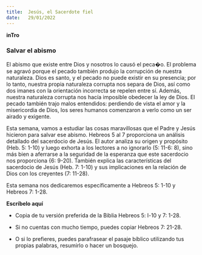```yaml
---
title:  Jesús, el Sacerdote fiel
date:   29/01/2022
---
```


**inTro**

### Salvar el abismo

El abismo que existe entre Dios y nosotros lo causó el peca�o. El problema se agravó porque el pecado también produjo la corrupción de nuestra naturaleza. Dios es santo, y el pecado no puede existir en su presencia; por lo tanto, nuestra propia naturaleza corrupta nos separa de Dios, así como dos imanes con la orientación incorrecta se repelen entre sí. Además, nuestra naturaleza corrupta nos hacía imposible obedecer la ley de Dios. El pecado también trajo malos entendidos: perdiendo de vista el amor y la misericordia de Dios, los seres humanos comenzaron a verlo como un ser airado y exigente.

Esta semana, vamos a estudiar las cosas maravillosas que el Padre y Jesús hicieron para salvar ese abismo. Hebreos 5 al 7 proporciona un análisis detallado del sacerdocio de Jesús. El autor analiza su origen y propósito (Heb. 5: 1-10) y luego exhorta a los lectores a no ignorarlo (5: 11-6: 8), sino más bien a aferrarse a la seguridad de la esperanza que este sacerdocio nos proporciona {6: 9-20). También explica las características del sacerdocio de Jesús (Heb. 7: 1-10) y sus implicaciones en la relación de Dios con los creyentes (7: 11-28).

Esta semana nos dedicaremos específicamente a Hebreos 5: 1-10 y Hebreos 7: 1-28.

**Escríbelo aquí**

- Copia de tu versión preferida de la Biblia Hebreos 5: l-10 y 7: 1-28.

- Si no cuentas con mucho tiempo, puedes copiar Hebreos 7: 21-28.

- O si lo prefieres, puedes parafrasear el pasaje bíblico utilizando tus propias palabras, resumirlo o hacer un bosquejo.
